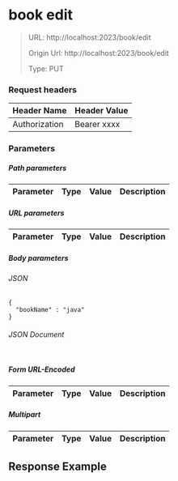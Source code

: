 # book edit

> URL: http://localhost:2023/book/edit
>
> Origin Url: http://localhost:2023/book/edit
>
> Type: PUT

### Request headers

|Header Name| Header Value|
|---------|------|
|Authorization|Bearer xxxx|

### Parameters

##### Path parameters

| Parameter | Type | Value | Description |
|---------|------|------|------------|

##### URL parameters

| Parameter | Type | Value | Description |
|---------|------|------|------------|

##### Body parameters

###### JSON

```
{
  "bookName" : "java"
}
```

###### JSON Document

```

```

##### Form URL-Encoded

| Parameter | Type | Value | Description |
|---------|------|------|------------|

##### Multipart

| Parameter | Type | Value | Description |
|---------|------|------|------------|

## Response Example

```

```


